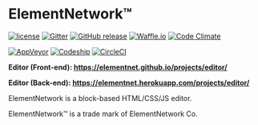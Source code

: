 # ElementNetwork™
[![license](https://img.shields.io/github/license/elementnet/elementnet.github.io.svg)](https://elementnet.github.io/LICENSE.txt)
[![Gitter](https://img.shields.io/gitter/room/elementnet/chat.svg)](https://gitter.im/elementnet/chat)
[![GitHub release](https://img.shields.io/github/release/elementnet/elementnet.github.io.svg)](https://github.com/elementnet/elementnet.github.io/releases)
[![Waffle.io](https://img.shields.io/waffle/label/elementnet/elementnet.github.io/in%20progress.svg)](https://waffle.io/elementnet/elementnet.github.io)
[![Code Climate](https://img.shields.io/codeclimate/maintainability/elementnet/elementnet.github.io.svg)](https://codeclimate.com/github/elementnet/elementnet.github.io/issues?status%5B%5D=open&status%5B%5D=confirmed)

[![AppVeyor](https://ci.appveyor.com/api/projects/status/bt291yopiehptf1e?svg=true)](https://ci.appveyor.com/project/Code-Lyoko/elementnet-github-io)
[![Codeship](https://img.shields.io/codeship/ebfabab0-c0fe-0135-0e80-2a7d302f47bf.svg)](https://app.codeship.com/projects/260260)
[![CircleCI](https://img.shields.io/circleci/project/github/elementnet/elementnet.github.io.svg)](https://circleci.com/gh/elementnet/elementnet.github.io)

**Editor (Front-end): <https://elementnet.github.io/projects/editor/>**

**Editor (Back-end): <https://elementnet.herokuapp.com/projects/editor/>**

ElementNetwork is a block-based HTML/CSS/JS editor.

ElementNetwork™ is a trade mark of ElementNetwork Co.
